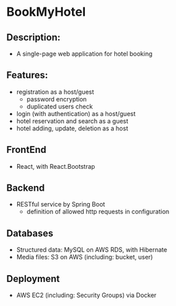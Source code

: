 # BookMyHotel
## Description:
  - A single-page web application for hotel booking

## Features:
  - registration as a host/guest
    - password encryption
    - duplicated users check
  - login (with authentication) as a host/guest
  - hotel reservation and search as a guest
  - hotel adding, update, deletion as a host

## FrontEnd
  - React, with React.Bootstrap

## Backend
  - RESTful service by Spring Boot
    - definition of allowed http requests in configuration 

## Databases
  - Structured data: MySQL on AWS RDS, with Hibernate
  - Media files: S3 on AWS (including: bucket, user)

## Deployment
  - AWS EC2 (including: Security Groups) via Docker
